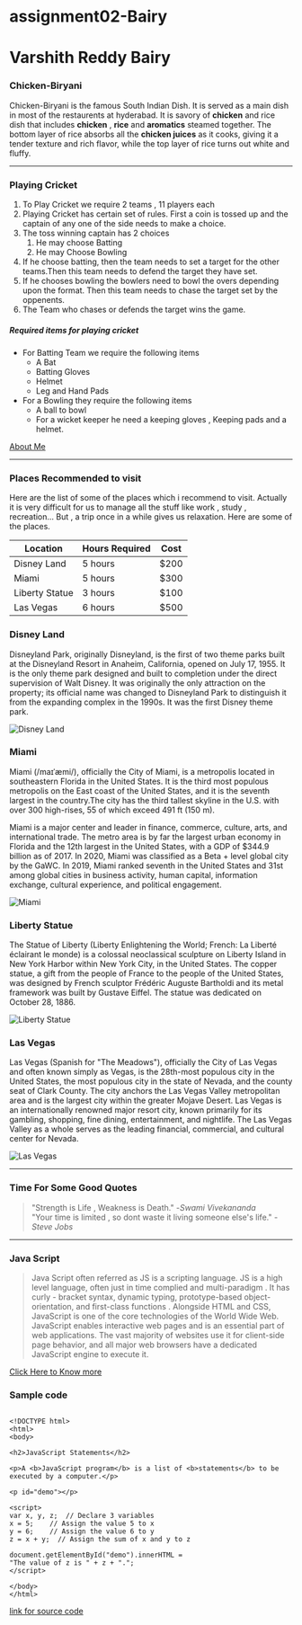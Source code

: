 # assignment02-Bairy
# Varshith Reddy Bairy
### Chicken\-Biryani
Chicken\-Biryani is the famous South Indian Dish. It is served as a main dish in most of the restaurents at hyderabad. It is savory of **chicken** and rice dish that includes **chicken** , **rice** and **aromatics** steamed together. The bottom layer of rice absorbs all the **chicken juices** as it cooks, giving it a tender texture and rich flavor, while the top layer of rice turns out white and fluffy. 

---

### Playing Cricket 

1. To Play Cricket we require 2 teams , 11 players each
2. Playing Cricket has certain set of rules. First a coin is tossed up and the captain of any one of the side needs to make a choice.
3. The toss winning captain has 2 choices
    1. He may choose Batting
    2. He may Choose Bowling
4. If he choose batting, then the team needs to set a target for the other teams.Then this team needs to defend the target they have set.
5. If he chooses bowling the bowlers need to bowl the overs depending upon the format. Then this team needs to chase the target set by the oppenents. 
6. The Team who chases or defends the target wins the game.

##### Required items for playing cricket 

* For Batting Team we require the following items
    *  A Bat
    * Batting Gloves 
    * Helmet
    * Leg and Hand Pads
* For a Bowling they require the following items
    * A ball to bowl
    * For a wicket keeper he need a keeping gloves , Keeping pads and a helmet.

[About Me](https://github.com/VarshithReddyBairy/assignment02-Bairy/blob/main/AboutMe.md)

---

### Places Recommended to visit
Here are the list of some of the places which i recommend to visit. Actually it is very difficult for us to manage all the stuff like work , study , recreation... But , a trip once in a while gives us relaxation. Here are some of the places.

| Location | Hours Required | Cost |
| ---      | ---            | ---  |
|Disney Land| 5 hours       | $200 |
|Miami     |  5 hours       | $300 |
|Liberty Statue|  3 hours   | $100 |
|Las Vegas | 6 hours        | $500 |


### Disney Land 
Disneyland Park, originally Disneyland, is the first of two theme parks built at the Disneyland Resort in Anaheim, California, opened on July 17, 1955. It is the only theme park designed and built to completion under the direct supervision of Walt Disney. It was originally the only attraction on the property; its official name was changed to Disneyland Park to distinguish it from the expanding complex in the 1990s. It was the first Disney theme park.


![Disney Land](https://github.com/VarshithReddyBairy/assignment02-Bairy/blob/main/Images/DisneyLand.jpg)


### Miami
Miami (/maɪˈæmi/), officially the City of Miami, is a metropolis located in southeastern Florida in the United States. It is the third most populous metropolis on the East coast of the United States, and it is the seventh largest in the country.The city has the third tallest skyline in the U.S. with over 300 high-rises, 55 of which exceed 491 ft (150 m).

Miami is a major center and leader in finance, commerce, culture, arts, and international trade. The metro area is by far the largest urban economy in Florida and the 12th largest in the United States, with a GDP of $344.9 billion as of 2017. In 2020, Miami was classified as a Beta + level global city by the GaWC. In 2019, Miami ranked seventh in the United States and 31st among global cities in business activity, human capital, information exchange, cultural experience, and political engagement.


![Miami](https://github.com/VarshithReddyBairy/assignment02-Bairy/blob/main/Images/miami.jpg)



### Liberty Statue
The Statue of Liberty (Liberty Enlightening the World; French: La Liberté éclairant le monde) is a colossal neoclassical sculpture on Liberty Island in New York Harbor within New York City, in the United States. The copper statue, a gift from the people of France to the people of the United States, was designed by French sculptor Frédéric Auguste Bartholdi and its metal framework was built by Gustave Eiffel. The statue was dedicated on October 28, 1886.


![Liberty Statue](https://github.com/VarshithReddyBairy/assignment02-Bairy/blob/main/Images/Liberty%20Statue.jpg)



### Las Vegas
Las Vegas (Spanish for "The Meadows"), officially the City of Las Vegas and often known simply as Vegas, is the 28th-most populous city in the United States, the most populous city in the state of Nevada, and the county seat of Clark County. The city anchors the Las Vegas Valley metropolitan area and is the largest city within the greater Mojave Desert. Las Vegas is an internationally renowned major resort city, known primarily for its gambling, shopping, fine dining, entertainment, and nightlife. The Las Vegas Valley as a whole serves as the leading financial, commercial, and cultural center for Nevada.


![Las Vegas](https://github.com/VarshithReddyBairy/assignment02-Bairy/blob/main/Images/Las%20Vegas.jpg)

---

### Time For Some Good Quotes
> "Strength is Life , Weakness is Death."  -*Swami Vivekananda* <br>
> "Your time is limited , so dont waste it living someone else's life."  -*Steve Jobs*

---

### Java Script
> Java Script often referred as JS is a scripting language. JS is a high level language, often just in time complied and multi-paradigm . It has curly - bracket syntax, dynamic typing, prototype-based object-orientation, and first-class functions . Alongside HTML and CSS, JavaScript is one of the core technologies of the World Wide Web. JavaScript enables interactive web pages and is an essential part of web applications. The vast majority of websites use it for client-side page behavior, and all major web browsers have a dedicated JavaScript engine to execute it.

[Click Here to Know more](https://en.wikipedia.org/wiki/JavaScript)

### Sample code 
```

<!DOCTYPE html>
<html>
<body>

<h2>JavaScript Statements</h2>

<p>A <b>JavaScript program</b> is a list of <b>statements</b> to be executed by a computer.</p>

<p id="demo"></p>

<script>
var x, y, z;  // Declare 3 variables
x = 5;    // Assign the value 5 to x
y = 6;    // Assign the value 6 to y
z = x + y;  // Assign the sum of x and y to z

document.getElementById("demo").innerHTML =
"The value of z is " + z + ".";
</script>

</body>
</html>

```
[link for source code](https://www.w3schools.com/js/tryit.asp?filename=tryjs_syntax_statements)
